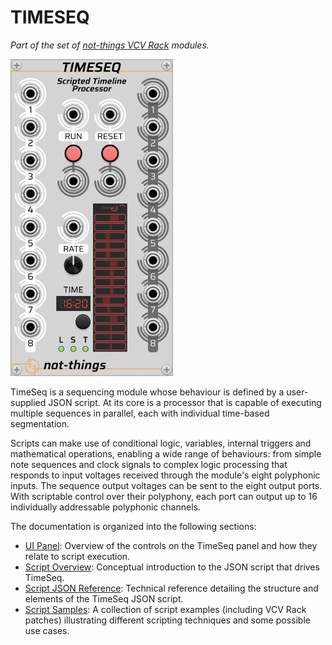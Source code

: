 # TIMESEQ
*Part of the set of [not-things VCV Rack](../README.md) modules.*

![TimeSeq](./timeseq.png)

TimeSeq is a sequencing module whose behaviour is defined by a user-supplied JSON script. At its core is a processor that is capable of executing multiple sequences in parallel, each with individual time-based segmentation.

Scripts can make use of conditional logic, variables, internal triggers and mathematical operations, enabling a wide range of behaviours: from simple note sequences and clock signals to complex logic processing that responds to input voltages received through the module's eight polyphonic inputs. The sequence output voltages can be sent to the eight output ports. With scriptable control over their polyphony, each port can output up to 16 individually addressable polyphonic channels.

The documentation is organized into the following sections:
* [UI Panel](TIMESEQ-UI-PANEL.md): Overview of the controls on the TimeSeq panel and how they relate to script execution.
* [Script Overview](TIMESEQ-SCRIPT.md): Conceptual introduction to the JSON script that drives TimeSeq.
* [Script JSON Reference](TIMESEQ-SCRIPT-JSON.md): Technical reference detailing the structure and elements of the TimeSeq JSON script.
* [Script Samples](TIMESEQ-SCRIPT-SAMPLES.md): A collection of script examples (including VCV Rack patches) illustrating different scripting techniques and some possible use cases.
